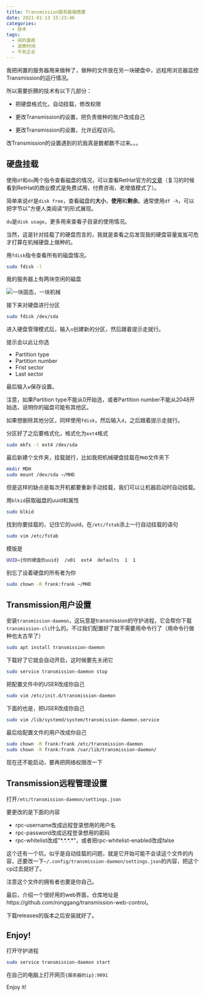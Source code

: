 ```yaml
---
title: Transmission服务器端搭建
date: 2021-01-13 15:23:46
categories:
  - 技术
tags:
  - 闲的蛋疼
  - 浪费时间
  - 不务正业
---
```


我把闲置的服务器用来做种了，做种的文件放在另一块硬盘中，远程用浏览器监控Transmission的运行情况。

所以需要折腾的技术有以下几部分：

- 把硬盘格式化，自动挂载，修改权限
- 更改Transmission的设置，把负责做种的账户改成自己

- 更改Transmission的设置，允许远程访问。

改Transmission的设置遇到的坑我真是数都数不过来。。。

<!--more-->

## 硬盘挂载

使用`df`和`du`两个指令查看磁盘的情况，可以查看RetHat官方的[文章](https://www.redhat.com/sysadmin/du-vs-df)（复习的时候看到RetHat的商业模式是免费试用，付费咨询，老增值模式了）。

简单来说`df`是`disk free`，查看磁盘的**大小**，**使用**和**剩余**。通常使用`df -h`，可以把字节以”方便人类阅读“的形式展现。

`du`是`disk usage`，更多用来查看子目录的使用情况。

当然，这是针对挂载了的硬盘而言的，我就是查看之后发现我的硬盘容量岌岌可危才打算在机械硬盘上做种的。

用`fdisk`指令查看所有的磁盘情况。

```bash
sudo fdisk -l
```

我的服务器上有两块空闲的磁盘

![一块固态，一块机械](https://franktian-blog.oss-cn-beijing.aliyuncs.com/img/image-20210113153823441.png)

接下来对硬盘进行分区

```bash
sudo fdisk /dev/sda
```

进入硬盘管理模式后，输入`n`创建新的分区，然后跟着提示走就行。

提示会以此让你选

- Partition type
- Partition number
- Frist sector
- Last sector

最后输入`w`保存设置。

注意，如果Partition type不能从0开始选，或者Partition number不能从2048开始选，说明你的磁盘可能有其他区。

如果想删除其他分区，同样使用`fdisk`，然后输入`d`，之后跟着提示走就行。

分区好了之后要格式化，格式化为`ext4`格式

```bash
sudo mkfs -t ext4 /dev/sda
```

最后新建个文件夹，挂载就行，比如我把机械硬盘挂载在`MHD`文件夹下

```bash
mkdir MDH
sudo mount /dev/sda ~/MHD
```

但是这样的缺点是每次开机都要重新手动挂载，我们可以让机器启动时自动挂载。

用`blkid`获取磁盘的uuid和属性

```bash
sudo blkid
```

找到你要挂载的，记住它的uuid，在`/etc/fstab`添上一行自动挂载的语句

```bash
sudo vim /etc/fstab
```

模版是

```bash
UUID={你的硬盘的uuid}  /u01  ext4  defaults  1  1
```

别忘了设着硬盘的所有者为你

```bash
sudo chown -R frank:frank ~/MHD
```

## Transmission用户设置

安装```transmission-daemon```，这玩意是transmission的守护进程，它会帮你下载```transmission-cli```什么的。不过我们配置好了就不需要用命令行了（用命令行做种也太古早了）

```bash
sudo apt install transmission-daemon
```

下载好了它就会自动开启，这时候要先关闭它

```bash
sudo service transmission-daemon stop
```

把配置文件中的USER改成你自己

```bash
sudo vim /etc/init.d/transmission-daemon
```

下面的也是，把USER改成你自己

```bash
sudo vim /lib/systemd/system/transmission-daemon.service
```

最后给配置文件的用户改成你自己

```bash
sudo chown -R frank:frank /etc/transmission-daemon
sudo chown -R frank:frank /var/lib/transmission-daemon/
```

现在还不能启动，要再把网络权限改一下

## Transmission远程管理设置

打开`/etc/transmission-daemon/settings.json`

要更改的是下面的内容

- rpc-username改成远程登录想用的用户名
- rpc-password改成远程登录想用的密码
- rpc-whitelist改成"\*.\*.\*.\*"，或者把rpc-whitelist-enabled改成false

这个还有一个坑，似乎是自动挂载的问题，就是它开始可能不会读这个文件的内容，还要改一下`~/.config/transmission-daemon/settings.json`的内容，把这个cp过去就好了。

注意这个文件的拥有者也要是你自己。

最后，介绍一个很好用的web界面，仓库地址是https://github.com/ronggang/transmission-web-control。

下载releases的版本之后安装就好了。

## Enjoy!

打开守护进程

```bash
sudo service transmission-daemon start
```

在自己的电脑上打开网页`{服务器的ip}:9091`

Enjoy it!



